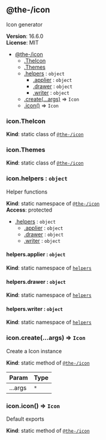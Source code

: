 <!--- Code generated by @the-/script-doc. DO NOT EDIT. -->

<a name="module_@the-/icon"></a>

## @the-/icon
Icon generator

**Version**: 16.6.0  
**License**: MIT  

* [@the-/icon](#module_@the-/icon)
    * [.TheIcon](#module_@the-/icon.TheIcon)
    * [.Themes](#module_@the-/icon.Themes)
    * [.helpers](#module_@the-/icon.helpers) : <code>object</code>
        * [.applier](#module_@the-/icon.helpers.applier) : <code>object</code>
        * [.drawer](#module_@the-/icon.helpers.drawer) : <code>object</code>
        * [.writer](#module_@the-/icon.helpers.writer) : <code>object</code>
    * [.create(...args)](#module_@the-/icon.create) ⇒ <code>Icon</code>
    * [.icon()](#module_@the-/icon.icon) ⇒ <code>Icon</code>

<a name="module_@the-/icon.TheIcon"></a>

### icon.TheIcon
**Kind**: static class of [<code>@the-/icon</code>](#module_@the-/icon)  
<a name="module_@the-/icon.Themes"></a>

### icon.Themes
**Kind**: static class of [<code>@the-/icon</code>](#module_@the-/icon)  
<a name="module_@the-/icon.helpers"></a>

### icon.helpers : <code>object</code>
Helper functions

**Kind**: static namespace of [<code>@the-/icon</code>](#module_@the-/icon)  
**Access**: protected  

* [.helpers](#module_@the-/icon.helpers) : <code>object</code>
    * [.applier](#module_@the-/icon.helpers.applier) : <code>object</code>
    * [.drawer](#module_@the-/icon.helpers.drawer) : <code>object</code>
    * [.writer](#module_@the-/icon.helpers.writer) : <code>object</code>

<a name="module_@the-/icon.helpers.applier"></a>

#### helpers.applier : <code>object</code>
**Kind**: static namespace of [<code>helpers</code>](#module_@the-/icon.helpers)  
<a name="module_@the-/icon.helpers.drawer"></a>

#### helpers.drawer : <code>object</code>
**Kind**: static namespace of [<code>helpers</code>](#module_@the-/icon.helpers)  
<a name="module_@the-/icon.helpers.writer"></a>

#### helpers.writer : <code>object</code>
**Kind**: static namespace of [<code>helpers</code>](#module_@the-/icon.helpers)  
<a name="module_@the-/icon.create"></a>

### icon.create(...args) ⇒ <code>Icon</code>
Create a Icon instance

**Kind**: static method of [<code>@the-/icon</code>](#module_@the-/icon)  

| Param | Type |
| --- | --- |
| ...args | <code>\*</code> | 

<a name="module_@the-/icon.icon"></a>

### icon.icon() ⇒ <code>Icon</code>
Default exports

**Kind**: static method of [<code>@the-/icon</code>](#module_@the-/icon)  
